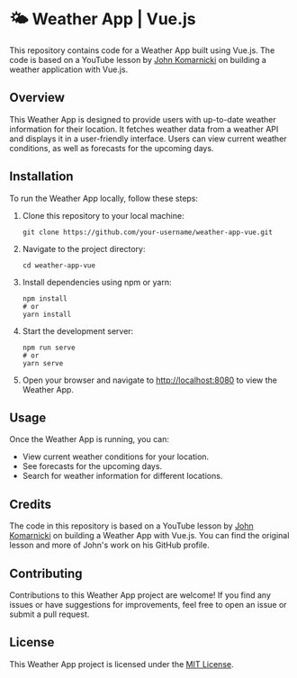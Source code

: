 # 🌤️ Weather App | Vue.js

This repository contains code for a Weather App built using Vue.js. The code is based on a YouTube lesson by [John Komarnicki](https://github.com/johnkomarnicki) on building a weather application with Vue.js.

## Overview

This Weather App is designed to provide users with up-to-date weather information for their location. It fetches weather data from a weather API and displays it in a user-friendly interface. Users can view current weather conditions, as well as forecasts for the upcoming days.

## Installation

To run the Weather App locally, follow these steps:

1. Clone this repository to your local machine:

    ```
    git clone https://github.com/your-username/weather-app-vue.git
    ```

2. Navigate to the project directory:

    ```
    cd weather-app-vue
    ```

3. Install dependencies using npm or yarn:

    ```
    npm install
    # or
    yarn install
    ```

4. Start the development server:

    ```
    npm run serve
    # or
    yarn serve
    ```

5. Open your browser and navigate to [http://localhost:8080](http://localhost:8080) to view the Weather App.

## Usage

Once the Weather App is running, you can:

- View current weather conditions for your location.
- See forecasts for the upcoming days.
- Search for weather information for different locations.

## Credits

The code in this repository is based on a YouTube lesson by [John Komarnicki](https://github.com/johnkomarnicki) on building a Weather App with Vue.js. You can find the original lesson and more of John's work on his GitHub profile.

## Contributing

Contributions to this Weather App project are welcome! If you find any issues or have suggestions for improvements, feel free to open an issue or submit a pull request.

## License

This Weather App project is licensed under the [MIT License](LICENSE).
